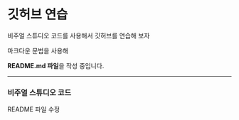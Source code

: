 # 깃허브 연습

비주얼 스튜디오 코드를 사용해서 깃허브를 연습해 보자

마크다운 문법을 사용해

**README.md 파일**을 작성 중입니다.

--------------------

### 비주얼 스튜디오 코드

README 파일 수정